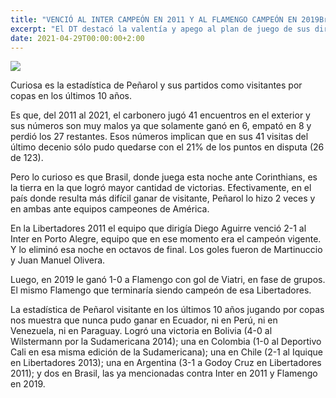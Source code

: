 ```yaml
---
title: "VENCIÓ AL INTER CAMPEÓN EN 2011 Y AL FLAMENGO CAMPEÓN EN 2019Brasil es el país donde más veces ganó Peñarol por Copas en los últimos 10 años"
excerpt: "El DT destacó la valentía y apego al plan de juego de sus dirigidos por el mantenimiento de la intensidad que se vio por momentos en los albos."
date: 2021-04-29T00:00:00+2:00
---
```



<img src="https://www.republica.com.uy/wp-content/uploads/2021/04/Viatri-Penarol-Flamengo.jpg">


Curiosa es la estadística de Peñarol y sus partidos como visitantes por copas en los últimos 10 años.


Es que, del 2011 al 2021, el carbonero jugó 41 encuentros en el exterior y sus números son muy malos ya que solamente ganó en 6, empató en 8 y perdió los 27 restantes. Esos números implican que en sus 41 visitas del último decenio sólo pudo quedarse con el 21% de los puntos en disputa (26 de 123).


Pero lo curioso es que Brasil, donde juega esta noche ante Corinthians, es la tierra en la que logró mayor cantidad de victorias. Efectivamente, en el país donde resulta más difícil ganar de visitante, Peñarol lo hizo 2 veces y en ambas ante equipos campeones de América.


En la Libertadores 2011 el equipo que dirigía Diego Aguirre venció 2-1 al Inter en Porto Alegre, equipo que en ese momento era el campeón vigente. Y lo eliminó esa noche en octavos de final. Los goles fueron de Martinuccio y Juan Manuel Olivera.


Luego, en 2019 le ganó 1-0 a Flamengo con gol de Viatri, en fase de grupos. El mismo Flamengo que terminaría siendo campeón de esa Libertadores.


La estadística de Peñarol visitante en los últimos 10 años jugando por copas nos muestra que nunca pudo ganar en Ecuador, ni en Perú, ni en Venezuela, ni en Paraguay. Logró una victoria en Bolivia (4-0 al Wilstermann por la Sudamericana 2014); una en Colombia (1-0 al Deportivo Cali en esa misma edición de la Sudamericana); una en Chile (2-1 al Iquique en Libertadores 2013); una en Argentina (3-1 a Godoy Cruz en Libertadores 2011); y dos en Brasil, las ya mencionadas contra Inter en 2011 y Flamengo en 2019.


